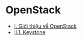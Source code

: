 ﻿# OpenStack
- [I. Giới thiệu về OpenStack](./Docs/I.%20Giới%20thiệu.md)  
- [II.1. Keystone](./Docs/II.1.%20Keystone.md)  
